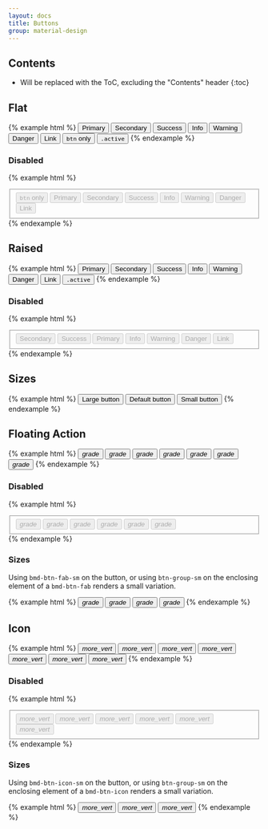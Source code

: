 ```yaml
---
layout: docs
title: Buttons
group: material-design
---
```


## Contents

* Will be replaced with the ToC, excluding the "Contents" header
{:toc}

## Flat

{% example html %}
<button type="button" class="btn btn-primary">Primary</button>
<button type="button" class="btn btn-secondary">Secondary</button>
<button type="button" class="btn btn-success">Success</button>
<button type="button" class="btn btn-info">Info</button>
<button type="button" class="btn btn-warning">Warning</button>
<button type="button" class="btn btn-danger">Danger</button>
<button type="button" class="btn btn-link">Link</button>
<button type="button" class="btn"><code>btn</code> only</button>
<button type="button" class="btn active"><code>.active</code></button>
{% endexample %}

### Disabled

{% example html %}
<fieldset disabled>
  <button type="button" class="btn"><code>btn</code> only</button>
  <button type="button" class="btn btn-primary">Primary</button>
  <button type="button" class="btn btn-secondary">Secondary</button>
  <button type="button" class="btn btn-success">Success</button>
  <button type="button" class="btn btn-info">Info</button>
  <button type="button" class="btn btn-warning">Warning</button>
  <button type="button" class="btn btn-danger">Danger</button>
  <button type="button" class="btn btn-link">Link</button>
</fieldset>
{% endexample %}

## Raised

{% example html %}
<button type="button" class="btn btn-raised btn-primary">Primary</button>
<button type="button" class="btn btn-raised btn-secondary">Secondary</button>
<button type="button" class="btn btn-raised btn-success">Success</button>
<button type="button" class="btn btn-raised btn-info">Info</button>
<button type="button" class="btn btn-raised btn-warning">Warning</button>
<button type="button" class="btn btn-raised btn-danger">Danger</button>
<button type="button" class="btn btn-raised btn-link">Link</button>
<button type="button" class="btn btn-raised active"><code>.active</code></button>
{% endexample %}

### Disabled
{% example html %}
<fieldset disabled>
  <button type="button" class="btn btn-raised btn-secondary">Secondary</button>
  <button type="button" class="btn btn-raised btn-success">Success</button>
  <button type="button" class="btn btn-raised btn-primary">Primary</button>
  <button type="button" class="btn btn-raised btn-info">Info</button>
  <button type="button" class="btn btn-raised btn-warning">Warning</button>
  <button type="button" class="btn btn-raised btn-danger">Danger</button>
  <button type="button" class="btn btn-raised btn-link">Link</button>
</fieldset>
{% endexample %}

## Sizes
{% example html %}
<button type="button" class="btn btn-raised btn-lg">Large button</button>
<button type="button" class="btn btn-raised">Default button</button>
<button type="button" class="btn btn-raised btn-sm">Small button</button>
{% endexample %}

## Floating Action

{% example html %}
<button type="button" class="btn btn-primary bmd-btn-fab">
  <i class="material-icons">grade</i>
</button>
<button type="button" class="btn btn-secondary bmd-btn-fab">
  <i class="material-icons">grade</i>
</button>
<button type="button" class="btn btn-success bmd-btn-fab">
  <i class="material-icons">grade</i>
</button>
<button type="button" class="btn btn-info bmd-btn-fab">
  <i class="material-icons">grade</i>
</button>
<button type="button" class="btn btn-warning bmd-btn-fab">
  <i class="material-icons">grade</i>
</button>
<button type="button" class="btn btn-danger bmd-btn-fab">
  <i class="material-icons">grade</i>
</button>
<button type="button" class="btn btn-danger bmd-btn-fab active">
  <i class="material-icons">grade</i>
</button>
{% endexample %}

### Disabled
{% example html %}
<fieldset disabled>
  <button type="button" class="btn btn-primary bmd-btn-fab">
    <i class="material-icons">grade</i>
  </button>
  <button type="button" class="btn btn-secondary bmd-btn-fab">
    <i class="material-icons">grade</i>
  </button>
  <button type="button" class="btn btn-success bmd-btn-fab">
    <i class="material-icons">grade</i>
  </button>
  <button type="button" class="btn btn-info bmd-btn-fab">
    <i class="material-icons">grade</i>
  </button>
  <button type="button" class="btn btn-warning bmd-btn-fab">
    <i class="material-icons">grade</i>
  </button>
  <button type="button" class="btn btn-danger bmd-btn-fab">
    <i class="material-icons">grade</i>
  </button>
</fieldset>
{% endexample %}

### Sizes

Using `bmd-btn-fab-sm` on the button, or using `btn-group-sm` on the enclosing element of a `bmd-btn-fab` renders a small variation.

{% example html %}
<span class="btn-group-lg">
  <button type="button" class="btn btn-danger bmd-btn-fab">
    <i class="material-icons">grade</i>
  </button>
</span>
<button type="button" class="btn btn-danger bmd-btn-fab">
  <i class="material-icons">grade</i>
</button>
<button type="button" class="btn btn-danger bmd-btn-fab bmd-btn-fab-sm">
  <i class="material-icons">grade</i>
</button>
<span class="btn-group-sm">
  <button type="button" class="btn btn-danger bmd-btn-fab">
    <i class="material-icons">grade</i>
  </button>
</span>
{% endexample %}


## Icon 

{% example html %}
<button type="button" class="btn btn-primary bmd-btn-icon">
  <i class="material-icons">more_vert</i>
</button>
<button type="button" class="btn btn-secondary bmd-btn-icon">
  <i class="material-icons">more_vert</i>
</button>
<button type="button" class="btn btn-success bmd-btn-icon">
  <i class="material-icons">more_vert</i>
</button>
<button type="button" class="btn btn-info bmd-btn-icon">
  <i class="material-icons">more_vert</i>
</button>
<button type="button" class="btn btn-warning bmd-btn-icon">
  <i class="material-icons">more_vert</i>
</button>
<button type="button" class="btn btn-danger bmd-btn-icon">
  <i class="material-icons">more_vert</i>
</button>
<button type="button" class="btn btn-danger bmd-btn-icon active">
  <i class="material-icons">more_vert</i>
</button>
{% endexample %}

### Disabled
{% example html %}
<fieldset disabled>
  <button type="button" class="btn btn-primary bmd-btn-icon">
    <i class="material-icons">more_vert</i>
  </button>
  <button type="button" class="btn btn-secondary bmd-btn-icon">
    <i class="material-icons">more_vert</i>
  </button>
  <button type="button" class="btn btn-success bmd-btn-icon">
    <i class="material-icons">more_vert</i>
  </button>
  <button type="button" class="btn btn-info bmd-btn-icon">
    <i class="material-icons">more_vert</i>
  </button>
  <button type="button" class="btn btn-warning bmd-btn-icon">
    <i class="material-icons">more_vert</i>
  </button>
  <button type="button" class="btn btn-danger bmd-btn-icon">
    <i class="material-icons">more_vert</i>
  </button>
</fieldset>
{% endexample %}

### Sizes

Using `bmd-btn-icon-sm` on the button, or using `btn-group-sm` on the enclosing element of a `bmd-btn-icon` renders a small variation.

{% example html %}
<button type="button" class="btn bmd-btn-icon">
  <i class="material-icons">more_vert</i>
</button>
<button type="button" class="btn bmd-btn-icon bmd-btn-icon-sm">
  <i class="material-icons">more_vert</i>
</button>
<span class="btn-group-sm">
  <button type="button" class="btn bmd-btn-icon">
    <i class="material-icons">more_vert</i>
  </button>
</span>
{% endexample %}


